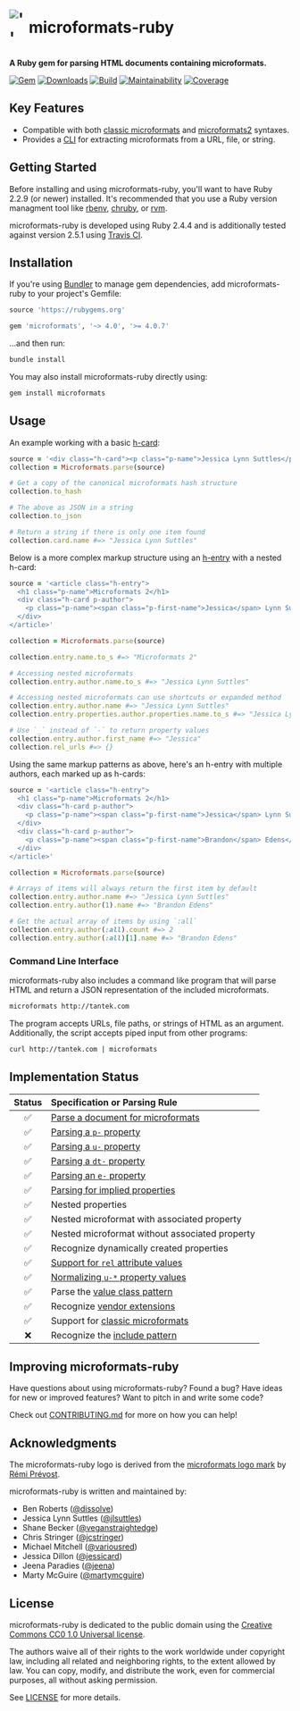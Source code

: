 # <span role="presentation" style="display: inline-block; vertical-align: middle; width: 1em">![''](https://raw.githubusercontent.com/indieweb/microformats-ruby/master/logo.svg)</span> microformats-ruby

**A Ruby gem for parsing HTML documents containing microformats.**

[![Gem](https://img.shields.io/gem/v/microformats.svg?style=for-the-badge)](https://rubygems.org/gems/microformats)
[![Downloads](https://img.shields.io/gem/dt/microformats.svg?style=for-the-badge)](https://rubygems.org/gems/microformats)
[![Build](https://img.shields.io/travis/indieweb/microformats-ruby/master.svg?style=for-the-badge)](https://travis-ci.org/indieweb/microformats-ruby)
[![Maintainability](https://img.shields.io/codeclimate/maintainability/indieweb/microformats-ruby.svg?style=for-the-badge)](https://codeclimate.com/github/indieweb/microformats-ruby)
[![Coverage](https://img.shields.io/codeclimate/c/indieweb/microformats-ruby.svg?style=for-the-badge)](https://codeclimate.com/github/indieweb/microformats-ruby/code)

## Key Features

- Compatible with both [classic microformats](http://microformats.org/wiki/Main_Page#Classic_Microformats) and [microformats2](http://microformats.org/wiki/microformats2) syntaxes.
- Provides a [CLI](https://en.wikipedia.org/wiki/Command-line_interface) for extracting microformats from a URL, file, or string.

## Getting Started

Before installing and using microformats-ruby, you'll want to have Ruby 2.2.9 (or newer) installed. It's recommended that you use a Ruby version managment tool like [rbenv](https://github.com/rbenv/rbenv), [chruby](https://github.com/postmodern/chruby), or [rvm](https://github.com/rvm/rvm).

microformats-ruby is developed using Ruby 2.4.4 and is additionally tested against version 2.5.1 using [Travis CI](https://travis-ci.org/indieweb/microformats-ruby).

## Installation

If you're using [Bundler](https://bundler.io) to manage gem dependencies, add microformats-ruby to your project's Gemfile:

```ruby
source 'https://rubygems.org'

gem 'microformats', '~> 4.0', '>= 4.0.7'
```

…and then run:

```sh
bundle install
```

You may also install microformats-ruby directly using:

```sh
gem install microformats
```

## Usage

An example working with a basic [h-card](http://microformats.org/wiki/h-card):

```ruby
source = '<div class="h-card"><p class="p-name">Jessica Lynn Suttles</p></div>'
collection = Microformats.parse(source)

# Get a copy of the canonical microformats hash structure
collection.to_hash

# The above as JSON in a string
collection.to_json

# Return a string if there is only one item found
collection.card.name #=> "Jessica Lynn Suttles"
```

Below is a more complex markup structure using an [h-entry](http://microformats.org/wiki/h-entry) with a nested h-card:

```ruby
source = '<article class="h-entry">
  <h1 class="p-name">Microformats 2</h1>
  <div class="h-card p-author">
    <p class="p-name"><span class="p-first-name">Jessica</span> Lynn Suttles</p>
  </div>
</article>'

collection = Microformats.parse(source)

collection.entry.name.to_s #=> "Microformats 2"

# Accessing nested microformats
collection.entry.author.name.to_s #=> "Jessica Lynn Suttles"

# Accessing nested microformats can use shortcuts or expanded method
collection.entry.author.name #=> "Jessica Lynn Suttles"
collection.entry.properties.author.properties.name.to_s #=> "Jessica Lynn Suttles"

# Use `_` instead of `-` to return property values
collection.entry.author.first_name #=> "Jessica"
collection.rel_urls #=> {}
```

Using the same markup patterns as above, here's an h-entry with multiple authors, each marked up as h-cards:

```ruby
source = '<article class="h-entry">
  <h1 class="p-name">Microformats 2</h1>
  <div class="h-card p-author">
    <p class="p-name"><span class="p-first-name">Jessica</span> Lynn Suttles</p>
  </div>
  <div class="h-card p-author">
    <p class="p-name"><span class="p-first-name">Brandon</span> Edens</p>
  </div>
</article>'

collection = Microformats.parse(source)

# Arrays of items will always return the first item by default
collection.entry.author.name #=> "Jessica Lynn Suttles"
collection.entry.author(1).name #=> "Brandon Edens"

# Get the actual array of items by using `:all`
collection.entry.author(:all).count #=> 2
collection.entry.author(:all)[1].name #=> "Brandon Edens"
```

### Command Line Interface

microformats-ruby also includes a command like program that will parse HTML and return a JSON representation of the included microformats.

```sh
microformats http://tantek.com
```

The program accepts URLs, file paths, or strings of HTML as an argument. Additionally, the script accepts piped input from other programs:

```sh
curl http://tantek.com | microformats
```

## Implementation Status

| Status | Specification or Parsing Rule |
|:------:|:------------------------------|
| ✅ | [Parse a document for microformats](http://microformats.org/wiki/microformats2-parsing#parse_a_document_for_microformats) |
| ✅ | [Parsing a `p-` property](http://microformats.org/wiki/microformats2-parsing#parsing_a_p-_property) |
| ✅ | [Parsing a `u-` property](http://microformats.org/wiki/microformats2-parsing#parsing_a_u-_property) |
| ✅ | [Parsing a `dt-` property](http://microformats.org/wiki/microformats2-parsing#parsing_a_dt-_property) |
| ✅ | [Parsing an `e-` property](http://microformats.org/wiki/microformats2-parsing#parsing_an_e-_property) |
| ✅ | [Parsing for implied properties](http://microformats.org/wiki/microformats2-parsing#parsing_for_implied_properties) |
| ✅ | Nested properties |
| ✅ | Nested microformat with associated property |
| ✅ | Nested microformat without associated property |
| ✅ | Recognize dynamically created properties |
| ✅ | [Support for `rel` attribute values](http://microformats.org/wiki/rel) |
| ✅ | [Normalizing `u-*` property values](http://microformats.org/wiki/microformats2-parsing-faq#normalizing_u-.2A_property_values) |
| ✅ | Parse the [value class pattern](http://microformats.org/wiki/value-class-pattern) |
| ✅ | Recognize [vendor extensions](http://microformats.org/wiki/microformats2#VENDOR_EXTENSIONS) |
| ✅ | Support for [classic microformats](http://microformats.org/wiki/Main_Page#Classic_Microformats) |
| ❌ | Recognize the [include pattern](http://microformats.org/wiki/include-pattern)

## Improving microformats-ruby

Have questions about using microformats-ruby? Found a bug? Have ideas for new or improved features? Want to pitch in and write some code?

Check out [CONTRIBUTING.md](https://github.com/indieweb/microformats-ruby/blob/master/CONTRIBUTING.md) for more on how you can help!

## Acknowledgments

The microformats-ruby logo is derived from the [microformats logo mark](http://microformats.org/wiki/spread-microformats) by [Rémi Prévost](http://microformats.org/wiki/User:Remi).

microformats-ruby is written and maintained by:

- Ben Roberts ([@dissolve](https://github.com/dissolve))
- Jessica Lynn Suttles ([@jlsuttles](https://github.com/jlsuttles))
- Shane Becker ([@veganstraightedge](https://github.com/veganstraightedge))
- Chris Stringer ([@jcstringer](https://github.com/jcstringer))
- Michael Mitchell ([@variousred](https://github.com/variousred))
- Jessica Dillon ([@jessicard](https://github.com/jessicard))
- Jeena Paradies ([@jeena](https://github.com/jeena))
- Marty McGuire ([@martymcguire](https://github.com/martymcguire))

## License

microformats-ruby is dedicated to the public domain using the [Creative Commons CC0 1.0 Universal license](https://creativecommons.org/publicdomain/zero/1.0/).

The authors waive all of their rights to the work worldwide under copyright law, including all related and neighboring rights, to the extent allowed by law. You can copy, modify, and distribute the work, even for commercial purposes, all without asking permission.

See [LICENSE](https://github.com/indieweb/microformats-ruby/blob/master/LICENSE) for more details.
